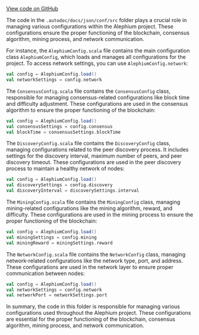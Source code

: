 [View code on GitHub](https://github.com/oxygenium/oxygenium/.autodoc/docs/json/conf)

The code in the `.autodoc/docs/json/conf/src` folder plays a crucial role in managing various configurations within the Alephium project. These configurations ensure the proper functioning of the blockchain, consensus algorithm, mining process, and network communication.

For instance, the `AlephiumConfig.scala` file contains the main configuration class `AlephiumConfig`, which loads and manages all configurations for the project. To access network settings, you can use `AlephiumConfig.network`:

```scala
val config = AlephiumConfig.load()
val networkSettings = config.network
```

The `ConsensusConfig.scala` file contains the `ConsensusConfig` class, responsible for managing consensus-related configurations like block time and difficulty adjustment. These configurations are used in the consensus algorithm to ensure the proper functioning of the blockchain:

```scala
val config = AlephiumConfig.load()
val consensusSettings = config.consensus
val blockTime = consensusSettings.blockTime
```

The `DiscoveryConfig.scala` file contains the `DiscoveryConfig` class, managing configurations related to the peer discovery process. It includes settings for the discovery interval, maximum number of peers, and peer discovery timeout. These configurations are used in the peer discovery process to maintain a healthy network of nodes:

```scala
val config = AlephiumConfig.load()
val discoverySettings = config.discovery
val discoveryInterval = discoverySettings.interval
```

The `MiningConfig.scala` file contains the `MiningConfig` class, managing mining-related configurations like the mining algorithm, reward, and difficulty. These configurations are used in the mining process to ensure the proper functioning of the blockchain:

```scala
val config = AlephiumConfig.load()
val miningSettings = config.mining
val miningReward = miningSettings.reward
```

The `NetworkConfig.scala` file contains the `NetworkConfig` class, managing network-related configurations like the network type, port, and address. These configurations are used in the network layer to ensure proper communication between nodes:

```scala
val config = AlephiumConfig.load()
val networkSettings = config.network
val networkPort = networkSettings.port
```

In summary, the code in this folder is responsible for managing various configurations used throughout the Alephium project. These configurations are essential for the proper functioning of the blockchain, consensus algorithm, mining process, and network communication.

